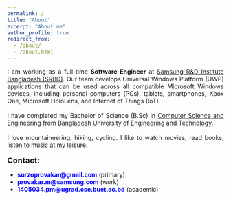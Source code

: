```yaml
---
permalink: /
title: "About"
excerpt: "About me"
author_profile: true
redirect_from: 
  - /about/
  - /about.html
---
```

<div style="text-align: justify">
I am working as a full-time <b>Software Engineer</b> at <a href = "https://research.samsung.com/srbd" target="_blank"> Samsung R&D Institute Bangladesh (SRBD)</a>. Our team develops Universal Windows Platform (UWP) applications that can be used across all compatible Microsoft Windows devices, including personal computers (PCs), tablets, smartphones, Xbox One, Microsoft HoloLens, and Internet of Things (IoT). <br><br>
I have completed my Bachelor of Science (B.Sc) in <a href = "https://cse.buet.ac.bd/" target="_blank">Computer Science and Engineering</a> from <a href = "https://www.buet.ac.bd/web/" target="_blank">Bangladesh University of Engineering and Technology.</a> <br><br>
I love mountaineering, hiking, cycling. I like to watch movies, read books, listen to music at my leisure.<br> <br>
</div>
<font size = "+1.5"> <b>Contact:</b> </font> 
<ul>
  <li><font color = "blue"><b>surzoprovakar@gmail.com</b></font> (primary)</li>
  <li><font color = "blue"><b>provakar.m@samsung.com</b></font> (work)</li>
  <li><font color = "blue"><b>1405034.pm@ugrad.cse.buet.ac.bd</b></font> (academic)</li>
</ul>

